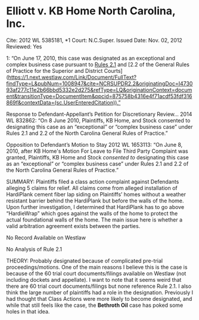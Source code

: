 # Elliott v. KB Home North Carolina, Inc.

Cite: 2012 WL 5385181, *1
Court: N.C.Super.
Issued Date: Nov. 02, 2012
Reviewed: Yes

1: “On June 17, 2010, this case was designated as an exceptional and complex business case pursuant to [Rules 2.1](https://1.next.westlaw.com/Link/Document/FullText?findType=L&pubNum=1006366&cite=NCRSUPDR2.1&originatingDoc=I473093af277c11e2b66bbd5332e2d275&refType=LQ&originationContext=document&transitionType=DocumentItem&ppcid=875758b4316e4f71acdf53fdf316869f&contextData=(sc.UserEnteredCitation)) and [2.2 of the General Rules of Practice for the Superior and District Courts](https://1.next.westlaw.com/Link/Document/FullText?findType=L&pubNum=1008947&cite=NCRSUPDR2.2&originatingDoc=I473093af277c11e2b66bbd5332e2d275&refType=LQ&originationContext=document&transitionType=DocumentItem&ppcid=875758b4316e4f71acdf53fdf316869f&contextData=(sc.UserEnteredCitation)).”

Response to Defendant-Appellant’s Petition for Discretionary Review… 2014 WL 832862: “On 8 June 2010, Plaintiffs, KB Home, and Stock consented to designating this case as an “exceptional” or “complex business case” under Rules 2.1 and 2.2 of the North Carolina General Rules of Practice.”

Opposition to Defendant’s Motion to Stay 2012 WL 1653113: “On June 8, 2010, after KB Home's Motion For Leave to File Third Party Complaint was granted, Plaintiffs, KB Home and Stock *consented to* designating this case as an “exceptional” or “complex business case” under Rules 2.1 and 2.2 of the North Carolina General Rules of Practice.”

SUMMARY: Plaintiffs filed a class action complaint against Defendants alleging 5 claims for relief. All claims come from alleged installation of HardiPlank cement fiber lap siding on Plaintiffs’ homes without a weather resistant barrier behind the HardiPlank but before the walls of the home. Upon further investigation, I determined that HardiPlank has to go above “HardieWrap” which goes against the walls of the home to protect the actual foundational walls of the home. The main issue here is whether a valid arbitration agreement exists between the parties. 

No Record Available on Westlaw

No Analysis of Rule 2.1 

THEORY: Probably designated because of complicated pre-trial proceedings/motions. One of the main reasons I believe this is the case is because of the 60 trial court documents/filings available on Westlaw (not including dockets and appellate). I want to note that it seems weird that there are 60 trial court documents/filings but none reference Rule 2.1. I also think the large number of plaintiffs had a role in the designation. Previously I had thought that Class Actions were more likely to become designated, and while that still feels like the case, the ************Bethroth Oil************ case has poked some holes in that idea.